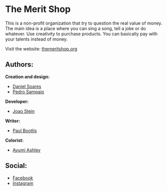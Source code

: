 # The Merit Shop

This is a non-profit organization that try to question the real value of money.
The main idea is a place where you can sing a song, tell a joke or do whatever. Use creativity to purchase products. You can basically pay with your talents instead of money.

Visit the website: [themeritshop.org](http://www.themeritshop.org)

## Authors:

**Creation and design:**
- [Daniel Soares](http://www.danielsoares.me)
- [Pedro Sampaio](http://www.pxs.me)

**Developer:**
- [Joao Stein](http://www.joaostein.com.br)

**Writer:**
- [Paul Bootlis](http://www.krop.com/paulbootlis/)

**Colorist:**
- [Ayumi Ashley](http://www.ayumiashley.com/)

## Social:

- [Facebook](https://www.facebook.com/themeritshop)
- [Instagram](http://instagram.com/themeritshop)